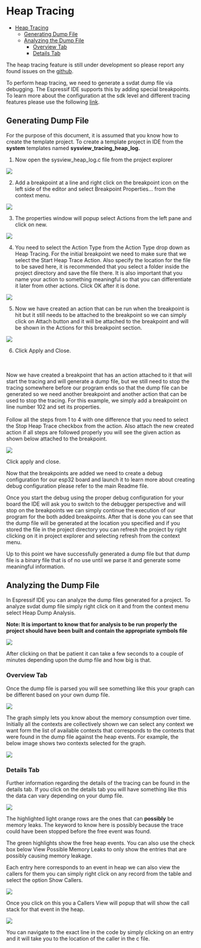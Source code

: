 # Heap Tracing

- [Heap Tracing](#heap-tracing)
  - [Generating Dump File](#generating-dump-file)
  - [Analyzing the Dump File](#analyzing-the-dump-file)
    - [Overview Tab](#overview-tab)
    - [Details Tab](#details-tab)

The heap tracing feature is still under development so please report any found issues on the [github](https://github.com/espressif/idf-eclipse-plugin/issues).

To perform heap tracing, we need to generate a svdat dump file via debugging. The Espressif IDE supports this by adding special breakpoints. To learn more about the configuration at the sdk level and different tracing features please use the following [link](https://docs.espressif.com/projects/esp-idf/en/latest/esp32/api-reference/system/heap_debug.html).

## Generating Dump File

For the purpose of this document, it is assumed that you know how to create the template project. To create a template project in IDE from the **system** templates named **sysview\_tracing\_heap\_log.**

1. Now open the sysview\_heap\_log.c file from the project explorer

![](docs\images\HeapTracing\sysview_heap_log_file.PNG)

2. Add a breakpoint at a line and right click on the breakpoint icon on the left side of the editor and select Breakpoint Properties… from the context menu.

![](docs\images\HeapTracing\breakpoint_properties_popup.png)

3. The properties window will popup select Actions from the left pane and click on new.

![](docs\images\HeapTracing\breakpoint_properties_actions.png)

4. You need to select the Action Type from the Action Type drop down as Heap Tracing. For the initial breakpoint we need to make sure that we select the Start Heap Trace Action. Also specify the location for the file to be saved here, it is recommended that you select a folder inside the project directory and save the file there. It is also important that you name your action to something meaningful so that you can differentiate it later from other actions. Click OK after it is done.

![](docs\images\HeapTracing\heap_tracing_action.png)

5. Now we have created an action that can be run when the breakpoint is hit but it still needs to be attached to the breakpoint so we can simply click on Attach button and it will be attached to the breakpoint and will be shown in the Actions for this breakpoint section.

![](docs\images\HeapTracing\breakpoint_properties_actions_start_attached.png)

6. Click Apply and Close.

<br/><br/>
Now we have created a breakpoint that has an action attached to it that will start the tracing and will generate a dump file, but we still need to stop the tracing somewhere before our program ends so that the dump file can be generated so we need another breakpoint and another action that can be used to stop the tracing. For this example, we simply add a breakpoint on line number 102 and set its properties.
<br/><br/>
Follow all the steps from 1 to 4 with one difference that you need to select the Stop Heap Trace checkbox from the action. Also attach the new created action if all steps are followed properly you will see the given action as shown below attached to the breakpoint.

![](docs\images\HeapTracing\breakpoint_properties_actions_stop_attached.png)

Click apply and close.

Now that the breakpoints are added we need to create a debug configuration for our esp32 board and launch it to learn more about creating debug configuration please refer to the main Readme file.

Once you start the debug using the proper debug configuration for your board the IDE will ask you to switch to the debugger perspective and will stop on the breakpoints we can simply continue the execution of our program for the both added breakpoints. After that is done you can see that the dump file will be generated at the location you specified and if you stored the file in the project directory you can refresh the project by right clicking on it in project explorer and selecting refresh from the context menu.

Up to this point we have successfully generated a dump file but that dump file is a binary file that is of no use until we parse it and generate some meaningful information.

## Analyzing the Dump File

In Espressif IDE you can analyze the dump files generated for a project. To analyze svdat dump file simply right click on it and from the context menu select Heap Dump Analysis.

**Note: It is important to know that for analysis to be run properly the project should have been built and contain the appropriate symbols file**

![](docs\images\HeapTracing\analysis_context_menu.png)

After clicking on that be patient it can take a few seconds to a couple of minutes depending upon the dump file and how big is that.

### Overview Tab

Once the dump file is parsed you will see something like this your graph can be different based on your own dump file.

![](docs\images\HeapTracing\overview_tab_tracing.png)

The graph simply lets you know about the memory consumption over time. Initially all the contexts are collectively shown we can select any context we want form the list of available contexts that corresponds to the contexts that were found in the dump file against the heap events. For example, the below image shows two contexts selected for the graph.

![](docs\images\HeapTracing\overview_tab_tracing_contexts.png)

### Details Tab

Further information regarding the details of the tracing can be found in the details tab. If you click on the details tab you will have something like this the data can vary depending on your dump file.

![](docs\images\HeapTracing\details_tab_tracing.png)

The highlighted light orange rows are the ones that can **possibly** be memory leaks. The keyword to know here is possibly because the trace could have been stopped before the free event was found.

The green highlights show the free heap events. You can also use the check box below View Possible Memory Leaks to only show the entries that are possibly causing memory leakage.

Each entry here corresponds to an event in heap we can also view the callers for them you can simply right click on any record from the table and select the option Show Callers.

![](docs\images\HeapTracing\show_callers_context_menu.png)

Once you click on this you a Callers View will popup that will show the call stack for that event in the heap.

![](docs\images\HeapTracing\callers_view.png)

You can navigate to the exact line in the code by simply clicking on an entry and it will take you to the location of the caller in the c file.